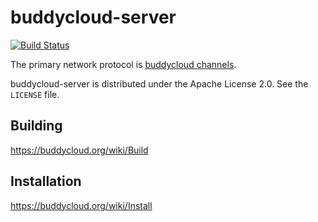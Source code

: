 # buddycloud-server

[![Build Status](https://secure.travis-ci.org/buddycloud/buddycloud-server.png)](http://travis-ci.org/buddycloud/buddycloud-server)

The primary network protocol is [buddycloud channels](http://buddycloud.org/).

buddycloud-server is distributed under the Apache License 2.0. See the `LICENSE` file.

## Building

https://buddycloud.org/wiki/Build


## Installation

https://buddycloud.org/wiki/Install

